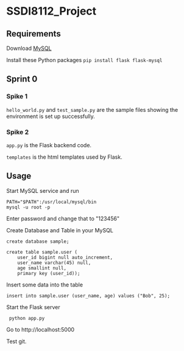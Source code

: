 # SSDI8112_Project

## Requirements
Download [MySQL](https://dev.mysql.com/downloads/mysql/)

Install these Python packages
`pip install flask flask-mysql`



## Sprint 0 
### Spike 1
`hello_world.py` and `test_sample.py` are the sample files showing the environment is set up successfully. 

### Spike 2
`app.py` is the Flask backend code.

`templates` is the html templates used by Flask.

 ## Usage
 Start MySQL service and run
 ```shell script
PATH="$PATH":/usr/local/mysql/bin
mysql -u root -p 
```

Enter password and change that to "123456"

 Create Database and Table in your MySQL
 ```mysql
create database sample;

create table sample.user (
     user_id bigint null auto_increment,
     user_name varchar(45) null,
     age smallint null,
     primary key (user_id));
```

Insert some data into the table
```mysql
insert into sample.user (user_name, age) values ("Bob", 25);
```

Start the Flask server
```shell script
 python app.py
```

Go to http://localhost:5000

Test git.
 
 